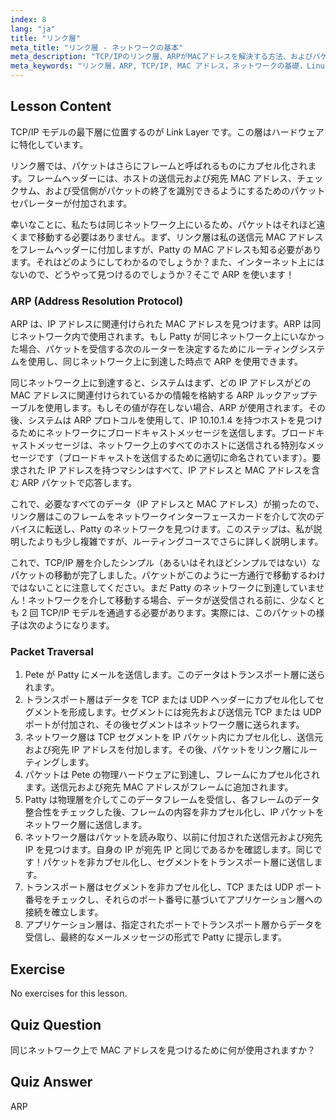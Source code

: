 ```yaml
---
index: 8
lang: "ja"
title: "リンク層"
meta_title: "リンク層 - ネットワークの基本"
meta_description: "TCP/IPのリンク層、ARPがMACアドレスを解決する方法、およびパケットの移動について学びます。このLinuxネットワーキングチュートリアルでネットワークの基礎を理解しましょう。"
meta_keywords: "リンク層，ARP, TCP/IP, MAC アドレス，ネットワークの基礎，Linux ネットワーキング，初心者，チュートリアル"
---
```


## Lesson Content

TCP/IP モデルの最下層に位置するのが Link Layer です。この層はハードウェアに特化しています。

リンク層では、パケットはさらにフレームと呼ばれるものにカプセル化されます。フレームヘッダーには、ホストの送信元および宛先 MAC アドレス、チェックサム、および受信側がパケットの終了を識別できるようにするためのパケットセパレーターが付加されます。

幸いなことに、私たちは同じネットワーク上にいるため、パケットはそれほど遠くまで移動する必要はありません。まず、リンク層は私の送信元 MAC アドレスをフレームヘッダーに付加しますが、Patty の MAC アドレスも知る必要があります。それはどのようにしてわかるのでしょうか？また、インターネット上にはないので、どうやって見つけるのでしょうか？そこで ARP を使います！

### ARP (Address Resolution Protocol)

ARP は、IP アドレスに関連付けられた MAC アドレスを見つけます。ARP は同じネットワーク内で使用されます。もし Patty が同じネットワーク上にいなかった場合、パケットを受信する次のルーターを決定するためにルーティングシステムを使用し、同じネットワーク上に到達した時点で ARP を使用できます。

同じネットワーク上に到達すると、システムはまず、どの IP アドレスがどの MAC アドレスに関連付けられているかの情報を格納する ARP ルックアップテーブルを使用します。もしその値が存在しない場合、ARP が使用されます。その後、システムは ARP プロトコルを使用して、IP 10.10.1.4 を持つホストを見つけるためにネットワークにブロードキャストメッセージを送信します。ブロードキャストメッセージは、ネットワーク上のすべてのホストに送信される特別なメッセージです（ブロードキャストを送信するために適切に命名されています）。要求された IP アドレスを持つマシンはすべて、IP アドレスと MAC アドレスを含む ARP パケットで応答します。

これで、必要なすべてのデータ（IP アドレスと MAC アドレス）が揃ったので、リンク層はこのフレームをネットワークインターフェースカードを介して次のデバイスに転送し、Patty のネットワークを見つけます。このステップは、私が説明したよりも少し複雑ですが、ルーティングコースでさらに詳しく説明します。

これで、TCP/IP 層を介したシンプル（あるいはそれほどシンプルではない）なパケットの移動が完了しました。パケットがこのように一方通行で移動するわけではないことに注意してください。まだ Patty のネットワークに到達していません！ネットワークを介して移動する場合、データが送受信される前に、少なくとも 2 回 TCP/IP モデルを通過する必要があります。実際には、このパケットの様子は次のようになります。

### Packet Traversal

1. Pete が Patty にメールを送信します。このデータはトランスポート層に送られます。
2. トランスポート層はデータを TCP または UDP ヘッダーにカプセル化してセグメントを形成します。セグメントには宛先および送信元 TCP または UDP ポートが付加され、その後セグメントはネットワーク層に送られます。
3. ネットワーク層は TCP セグメントを IP パケット内にカプセル化し、送信元および宛先 IP アドレスを付加します。その後、パケットをリンク層にルーティングします。
4. パケットは Pete の物理ハードウェアに到達し、フレームにカプセル化されます。送信元および宛先 MAC アドレスがフレームに追加されます。
5. Patty は物理層を介してこのデータフレームを受信し、各フレームのデータ整合性をチェックした後、フレームの内容を非カプセル化し、IP パケットをネットワーク層に送信します。
6. ネットワーク層はパケットを読み取り、以前に付加された送信元および宛先 IP を見つけます。自身の IP が宛先 IP と同じであるかを確認します。同じです！パケットを非カプセル化し、セグメントをトランスポート層に送信します。
7. トランスポート層はセグメントを非カプセル化し、TCP または UDP ポート番号をチェックし、それらのポート番号に基づいてアプリケーション層への接続を確立します。
8. アプリケーション層は、指定されたポートでトランスポート層からデータを受信し、最終的なメールメッセージの形式で Patty に提示します。

## Exercise

No exercises for this lesson.

## Quiz Question

同じネットワーク上で MAC アドレスを見つけるために何が使用されますか？

## Quiz Answer

ARP
